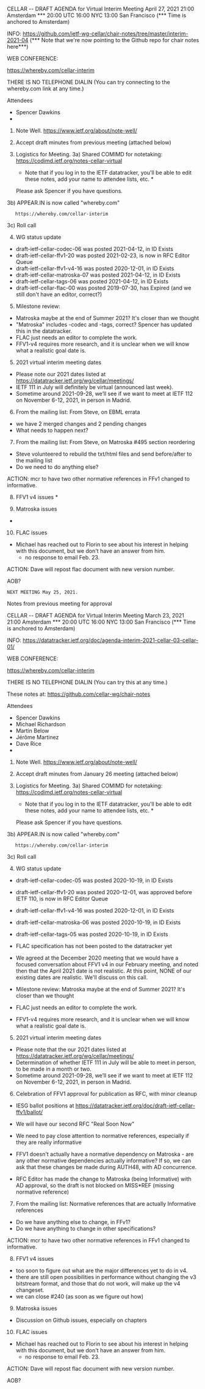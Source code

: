 CELLAR -- DRAFT AGENDA for Virtual Interim Meeting
April 27, 2021      21:00 Amsterdam  ***
                       20:00 UTC
                       16:00 NYC
                       13:00 San Francisco
(*** Time is anchored to Amsterdam)

INFO:
   https://github.com/ietf-wg-cellar/chair-notes/tree/master/interim-2021-04 
   (*** Note that we're now pointing to the Github repo for chair notes here***)

WEB CONFERENCE:

   https://whereby.com/cellar-interim

   THERE IS NO TELEPHONE DIALIN (You can try connecting to the whereby.com link at any time.)

   Attendees
   * Spencer Dawkins 
   * 

1.  Note Well.  https://www.ietf.org/about/note-well/

2.  Accept draft minutes from previous meeting (attached below)

3.  Logistics for Meeting.
   3a) Shared COMIMD for notetaking:
       https://codimd.ietf.org/notes-cellar-virtual
       * Note that if you log in to the IETF datatracker, you'll 
       be able to edit these notes, add your name to attendee 
       lists, etc. *
       
       Please ask Spencer if you have questions.

   3b) APPEAR.IN is now called "whereby.com"

       https://whereby.com/cellar-interim

   3c) Roll call

4.  WG status update

   * draft-ietf-cellar-codec-06 was posted 2021-04-12, in ID Exists
   * draft-ietf-cellar-ffv1-20 was posted 2021-02-23, is now in RFC Editor Queue
   * draft-ietf-cellar-ffv1-v4-16 was posted 2020-12-01, in ID Exists
   * draft-ietf-cellar-matroska-07 was posted 2021-04-12, in ID Exists
   * draft-ietf-cellar-tags-06 was posted 2021-04-12, in ID Exists
   * draft-ietf-cellar-flac-00 was posted 2019-07-30, has Expired (and we still don't have an editor, correct?)

5.  Milestone review: 
   * Matroska maybe at the end of Summer 2021? It's closer than we thought 
   * "Matroska" includes -codec and -tags, correct? Spencer has updated this in the datatracker.
   * FLAC just needs an editor to complete the work.
   * FFV1-v4 requires more research, and it is unclear when we will know what a realistic goal date is. 

5.  2021 virtual interim meeting dates

   * Please note our 2021 dates listed at https://datatracker.ietf.org/wg/cellar/meetings/
   * IETF 111 in July will definitely be virtual (announced last week). 
   * Sometime around 2021-09-28, we’ll see if we want to meet at IETF 112 on November 6-12, 2021, in person in Madrid.

6.  From the mailing list: From Steve, on EBML errata
   * we have 2 merged changes and 2 pending changes
   * What needs to happen next?

7.  From the mailing list: From Steve, on Matroska #495 section reordering
   * Steve volunteered to rebuild the txt/html files and send before/after to the mailing list
   * Do we need to do anything else?
   
ACTION: mcr to have two other normative references in FFv1 changed to informative.
    
8.   FFV1 v4 issues 
    * 
   
9.  Matroska issues
   * 

10. FLAC issues
   * Michael has reached out to Florin to see about his interest in helping with this document, but we don't have an answer from him. 
       * no response to email Feb. 23.

ACTION: Dave will repost flac document with new version number.

AOB?

    NEXT MEETING May 25, 2021.

Notes from previous meeting for approval

CELLAR -- DRAFT AGENDA for Virtual Interim Meeting
March 23, 2021      21:00 Amsterdam  ***
                       20:00 UTC
                       16:00 NYC
                       13:00 San Francisco
(*** Time is anchored to Amsterdam)

INFO:
   https://datatracker.ietf.org/doc/agenda-interim-2021-cellar-03-cellar-01/

WEB CONFERENCE:

   https://whereby.com/cellar-interim

   THERE IS NO TELEPHONE DIALIN (You can try this at any time.)

   These notes at: https://github.com/cellar-wg/chair-notes
   
   Attendees
   * Spencer Dawkins 
   * Michael Richardson
   * Martin Below
   * Jérôme Martinez
   * Dave Rice
   * 

1.  Note Well.  https://www.ietf.org/about/note-well/
2.  Accept draft minutes from January 26 meeting (attached below)

3.  Logistics for Meeting.
   3a) Shared COMIMD for notetaking:
       https://codimd.ietf.org/notes-cellar-virtual
       * Note that if you log in to the IETF datatracker, you'll 
       be able to edit these notes, add your name to attendee 
       lists, etc. *
       
       Please ask Spencer if you have questions.

   3b) APPEAR.IN is now called "whereby.com"

       https://whereby.com/cellar-interim

   3c) Roll call

4.  WG status update

   * draft-ietf-cellar-codec-05 was posted 2020-10-19, in ID Exists
   * draft-ietf-cellar-ffv1-20 was posted 2020-12-01, was approved before IETF 110, is now in RFC Editor Queue
   * draft-ietf-cellar-ffv1-v4-16 was posted 2020-12-01, in ID Exists
   * draft-ietf-cellar-matroska-06 was posted 2020-10-19, in ID Exists
   * draft-ietf-cellar-tags-05 was posted 2020-10-19, in ID Exists
   * FLAC specification has not been posted to the datatracker yet
   
   * We agreed at the December 2020 meeting that we would have a focused conversation about FFV1 v4 in our February meeting, and noted then that the April 2021 date is not realistic. At this point, NONE of our existing dates are realistic. We'll discuss on this call. 

   * Milestone review:  Matroska maybe at the end of Summer 2021? It's closer than we thought
   * FLAC just needs an editor to complete the work.
   * FFV1-v4 requires more research, and it is unclear when we will know what a realistic goal date is. 

5.  2021 virtual interim meeting dates

   * Please note that the our 2021 dates listed at https://datatracker.ietf.org/wg/cellar/meetings/
   * Determination of whether IETF 111 in July will be able to meet in person, to be made in a month or two. 
   * Sometime around 2021-09-28, we’ll see if we want to meet at IETF 112 on November 6-12, 2021, in person in Madrid.

6.  Celebration of FFV1 approval for publication as RFC, with minor cleanup
   * IESG ballot positions at https://datatracker.ietf.org/doc/draft-ietf-cellar-ffv1/ballot/

   * We will have our second RFC "Real Soon Now"
   * We need to pay close attention to normative references, especially if they are really informative
   * FFV1 doesn't actually have a normative dependency on Matroska - are any other normative dependencies actually informative? If so, we can ask that these changes be made during AUTH48, with AD concurrence.
   * RFC Editor has made the change to Matroska (being Informative) with AD approval, so the draft is not blocked on MISS\*REF (missing normative reference)

7.  From the mailing list: Normative references that are actually Informative references
   * Do we have anything else to change, in FFv1?
   * Do we have anything to change in other specifications?
   
ACTION: mcr to have two other normative references in FFv1 changed to informative.
    
8.   FFV1 v4 issues 

   * too soon to figure out what are the major differences yet to do in v4.
   * there are still open possibilities in performance without changing the v3 bitstream format, and those that do not work, will make up the v4 changeset.
   * we can close #240 (as soon as we figure out how)
   
9.  Matroska issues
   * Discussion on Github issues, especially on chapters

10. FLAC issues
   * Michael has reached out to Florin to see about his interest in helping with this document, but we don't have an answer from him. 
       * no response to email Feb. 23.

ACTION: Dave will repost flac document with new version number.

AOB?